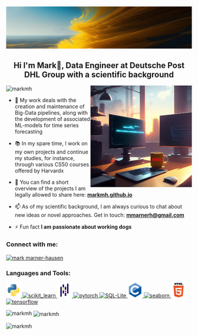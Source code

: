 
![](https://github.com/MarkMH/images_profile/blob/3aca24f3b5b2a1bdf4f4b4b902416f8b28cfe2c3/Fotor_AI(21).jpg)
<h2 align="center">Hi I'm Mark👋, Data Engineer at Deutsche Post DHL Group with a scientific background
</h2>
<img align="right" alt="Coding" width="275" src="https://github.com/MarkMH/images_profile/blob/c3387bb665556ae9bf90b0b8dca6ff0530dd13c2/fotor-ai-2023050874114.jpg">






<p align="left"> <img src="https://komarev.com/ghpvc/?username=markmh&label=Profile%20views&color=0e75b6&style=flat" alt="markmh" /> </p>

- 🌳 My work deals with the creation and maintenance of Big-Data pipelines, along with the development of associated ML-models for time series forecasting 

- 📚 In my spare time, I work on my own projects and continue my studies, for instance, through various CS50 courses offered by Harvardx

- 🌌 You can find a short overview of the projects I am legally allowed to share here: **<a href="https://markmh.github.io/">markmh.github.io</a>**

- 📫 As of my scientific background, I am always curious to chat about new ideas or novel approaches. Get in touch: **mmarnerh@gmail.com**

- ⚡ Fun fact **I am passionate about working dogs**

<h3 align="left">Connect with me:</h3>
<p align="left">
<a href="https://www.linkedin.com/in/mark-marner-hausen-854a3a117/" target="blank"><img align="center" src="https://raw.githubusercontent.com/rahuldkjain/github-profile-readme-generator/master/src/images/icons/Social/linked-in-alt.svg" alt="mark marner-hausen" height="30" width="40" /></a>
</p>

<h3 align="left">Languages and Tools:</h3>
<p align="left"> 
 
<a href="https://www.python.org" target="_blank" rel="noreferrer"> <img src="https://raw.githubusercontent.com/devicons/devicon/master/icons/python/python-original.svg" alt="python" width="40" height="40"/> </a><a href="https://scikit-learn.org/" target="_blank" rel="noreferrer"> <img src="https://upload.wikimedia.org/wikipedia/commons/0/05/Scikit_learn_logo_small.svg" alt="scikit_learn" width="40" height="40"/> </a><a href="https://pandas.pydata.org/" target="_blank" rel="noreferrer"> <img src="https://raw.githubusercontent.com/devicons/devicon/2ae2a900d2f041da66e950e4d48052658d850630/icons/pandas/pandas-original.svg" alt="pandas" width="40" height="40"/> </a><a href="https://pytorch.org/" target="_blank" rel="noreferrer"> <img src="https://www.vectorlogo.zone/logos/pytorch/pytorch-icon.svg" alt="pytorch" width="40" height="40"/> </a> <a href="[https://www.mathworks.com](https://upload.wikimedia.org/wikipedia/commons/2/21/Matlab_Logo.png](https://user-images.githubusercontent.com/40461634/114240226-2f506580-9955-11eb-849b-e2a25117d681.png)" target="_blank" rel="noreferrer"> <img src="https://img.shields.io/badge/SQLite-07405E?style=for-the-badge&logo=sqlite&logoColor=white" alt="SQL-Lite" width="80" height="40"/> </a><a href="https://www.cprogramming.com/" target="_blank" rel="noreferrer"> <img src="https://raw.githubusercontent.com/devicons/devicon/master/icons/c/c-original.svg" alt="c" width="40" height="40"/> </a> <a href="https://seaborn.pydata.org/" target="_blank" rel="noreferrer"> <img src="https://seaborn.pydata.org/_images/logo-mark-lightbg.svg" alt="seaborn" width="40" height="40"/> </a><a href="https://www.w3.org/html/" target="_blank" rel="noreferrer"> <img src="https://raw.githubusercontent.com/devicons/devicon/master/icons/html5/html5-original-wordmark.svg" alt="html5" width="40" height="40"/> </a> <a href="https://www.tensorflow.org" target="_blank" rel="noreferrer"> <img src="https://www.vectorlogo.zone/logos/tensorflow/tensorflow-icon.svg" alt="tensorflow" width="40" height="40"/> </a>  </p> 

<p><img align="left" src="https://github-readme-stats.vercel.app/api/top-langs?username=markmh&show_icons=true&locale=en&layout=compact" alt="markmh" /></p>

<p>&nbsp;<img align="center" src="https://github-readme-stats.vercel.app/api?username=markmh&show_icons=true&locale=en" alt="markmh" /></p>

<p><img align="center" src="https://github-readme-streak-stats.herokuapp.com/?user=markmh" alt="markmh" /></p>
